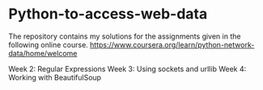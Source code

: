 # Python-to-access-web-data

The repository contains my solutions for the assignments given in the following online course. 
https://www.coursera.org/learn/python-network-data/home/welcome

Week 2: Regular Expressions
Week 3: Using sockets and urllib 
Week 4: Working with BeautifulSoup
